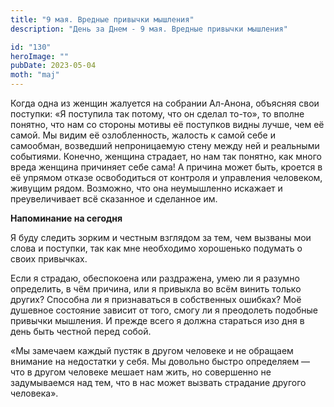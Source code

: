 ```yaml
---
title: "9 мая. Вредные привычки мышления"
description: "День за Днем - 9 мая. Вредные привычки мышления"

id: "130"
heroImage: ""
pubDate: 2023-05-04
moth: "maj"
---
```


Когда одна из женщин жалуется на собрании Ал-Анона, объясняя свои поступки: «Я
поступила так потому, что он сделал то-то», то вполне понятно, что нам со
стороны мотивы её поступков видны лучше, чем её самой. Мы видим её
озлобленность, жалость к самой себе и самообман, возведший непроницаемую стену
между ней и реальными событиями. Конечно, женщина страдает, но нам так
понятно, как много вреда женщина причиняет себе сама! А причина может быть,
кроется в её упрямом отказе освободиться от контроля и управления человеком,
живущим рядом. Возможно, что она неумышленно искажает и преувеличивает всё
сказанное и сделанное им.

**Напоминание на сегодня**

Я буду следить зорким и честным взглядом за тем, чем вызваны мои слова и
поступки, так как мне необходимо хорошенько подумать о своих привычках.

Если я страдаю, обеспокоена или раздражена, умею ли я разумно определить, в
чём причина, или я привыкла во всём винить только других? Способна ли я
признаваться в собственных ошибках? Моё душевное состояние зависит от того,
смогу ли я преодолеть подобные привычки мышления. И прежде всего я должна
стараться изо дня в день быть честной перед собой.

«Мы замечаем каждый пустяк в другом человеке и не обращаем внимание на
недостатки у себя. Мы довольно быстро определяем — что в другом человеке
мешает нам жить, но совершенно не задумываемся над тем, что в нас может
вызвать страдание другого человека».
